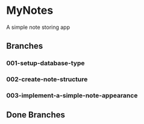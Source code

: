 # MyNotes
A simple note storing app

## Branches

### 001-setup-database-type

### 002-create-note-structure

### 003-implement-a-simple-note-appearance

## Done Branches
